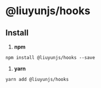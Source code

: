 # @liuyunjs/hooks

## <a name="Install">Install</a>
1. **npm**
```shell
npm install @liuyunjs/hooks --save
```
1. **yarn**
```shell
yarn add @liuyunjs/hooks
```
